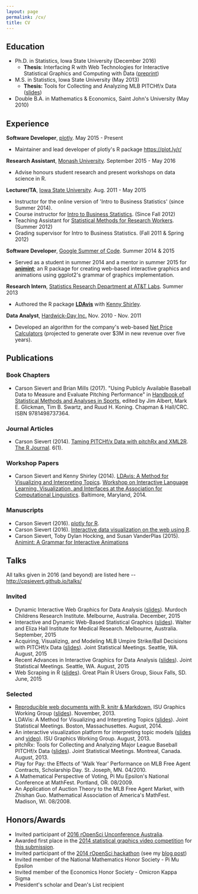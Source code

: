 ```yaml
---
layout: page
permalink: /cv/
title: CV
---
```


## Education
* Ph.D. in Statistics, Iowa State University (December 2016)
  * __Thesis__: Interfacing R with Web Technologies for Interactive Statistical Graphics and Computing with Data ([preprint](https://github.com/cpsievert/phd-thesis))
* M.S. in Statistics, Iowa State University (May 2013)
	* __Thesis:__ Tools for Collecting and Analyzing MLB PITCHf/x Data ([slides](http://cpsievert.github.io/slides/pitchRx/CC/))
* Double B.A. in Mathematics & Economics, Saint John's University (May 2010)

## Experience
  
__Software Developer__, [plotly](https://plot.ly/). May 2015 - Present

* Maintainer and lead developer of plotly's R package  <https://plot.ly/r/>

__Research Assistant__, [Monash University](http://www.monash.edu/). September 2015 - May 2016

* Advise honours student research and present workshops on data science in R.
    
__Lecturer/TA__, [Iowa State University](http://www.stat.iastate.edu/). Aug. 2011 - May 2015

* Instructor for the online version of 'Intro to Business Statistics' (since Summer 2014).
* Course instructor for [Intro to Business Statistics](http://www.registrar.iastate.edu/catalog/2009-11/courses/stat.html#200). (Since Fall 2012)
* Teaching Assistant for [Statistical Methods for Research Workers](http://www.registrar.iastate.edu/catalog/2009-11/courses/stat.html#400). (Summer 2012)
* Grading supervisor for Intro to Business Statistics. (Fall 2011 & Spring 2012)
    
__Software Developer__, [Google Summer of Code](http://www.google-melange.com/gsoc/homepage/google/gsoc2014). Summer 2014 & 2015

* Served as a student in summer 2014 and a mentor in summer 2015 for  [__animint__](https://github.com/tdhock/animint); an R package for creating web-based interactive graphics and animations using ggplot2's grammar of graphics implementation.
  
__Research Intern__, [Statistics Research Department at AT&T Labs](http://stats.research.att.com/). Summer 2013

* Authored the R package [__LDAvis__](https://github.com/cpsievert/LDAvis) with [Kenny Shirley](http://www2.research.att.com/~kshirley/).
	
__Data Analyst__, [Hardwick-Day Inc.](http://hardwickday.com/) Nov. 2010 - Nov. 2011

* Developed an algorithm for the company's web-based [Net Price Calculators](http://hardwickday.com/capabilities/net-price-calculator) (projected to generate over $3M in new revenue over five years).

## Publications

### Book Chapters

* Carson Sievert and Brian Mills (2017). "Using Publicly Available Baseball Data to Measure and Evaluate Pitching Performance" in [Handbook of Statistical Methods and Analyses in Sports](https://www.crcpress.com/Handbook-of-Statistical-Methods-and-Analyses-in-Sports/Albert-Glickman-Swartz-Koning/p/book/9781498737364), edited by Jim Albert, Mark E. Glickman, Tim B. Swartz, and Ruud H. Koning. Chapman & Hall/CRC. ISBN 9781498737364.

### Journal Articles

* Carson Sievert (2014). [Taming PITCHf/x Data with pitchRx and XML2R](http://journal.r-project.org/archive/2014-1/sievert.pdf). [The R Journal](http://journal.r-project.org/). 6(1).

### Workshop Papers

* Carson Sievert and Kenny Shirley (2014). [LDAvis: A Method for Visualizing and Interpreting Topics](http://nlp.stanford.edu/events/illvi2014/papers/sievert-illvi2014.pdf). [Workshop on Interactive Language Learning, Visualization, and Interfaces at the Association for Computational Linguistics](http://nlp.stanford.edu/events/illvi2014/index.html). Baltimore, Maryland, 2014.

### Manuscripts

* Carson Sievert (2016). [plotly for R](https://cpsievert.github.io/plotly_book/).
* Carson Sievert (2016). [Interactive data visualization on the web using R](https://github.com/cpsievert/phd-thesis/blob/master/plotly.Rmd).
* Carson Sievert, Toby Dylan Hocking, and Susan VanderPlas (2015). [Animint: A Grammar for Interactive Animations](https://github.com/tdhock/animint-paper/blob/master/HOCKING-animint.pdf)

## Talks

All talks given in 2016 (and beyond) are listed here -- <http://cpsievert.github.io/talks/>

### Invited

* Dynamic Interactive Web Graphics for Data Analysis ([slides](http://cpsievert.github.io/slides/web-graphics/murdoch)). Murdoch Childrens Research Institute. Melbourne, Australia. December, 2015
* Interactive and Dynamic Web-Based Statistical Graphics ([slides](http://cpsievert.github.io/slides/web-graphics/wehi/#1)). Walter and Eliza Hall Institute for Medical Research. Melbourne, Australia. September, 2015
* Acquiring, Visualizing, and Modeling MLB Umpire Strike/Ball Decisions with PITCHf/x Data ([slides](http://cpsievert.github.io/slides/pitchRx/jsm15/)). Joint Statistical Meetings. Seattle, WA. August, 2015
* Recent Advances in Interactive Graphics for Data Analysis ([slides](http://cpsievert.github.io/slides/web-graphics/jsm15/)). Joint Statistical Meetings. Seattle, WA. August, 2015
* Web Scraping in R ([slides](http://cpsievert.github.io/slides/web-scraping/20150612/#1)). Great Plain R Users Group, Sioux Falls, SD. June, 2015

### Selected

* [Reproducible web documents with R, knitr & Markdown](http://www.stat.iastate.edu/seminars/seminar.html?id=968), ISU Graphics Working Group ([slides](http://cpsievert.github.io/slides/markdown/)). November, 2013.
* LDAVis: A Method for Visualizing and Interpreting Topics ([slides](http://cpsievert.github.io/slides/LDAvis/)). Joint Statistical Meetings.  Boston, Massachusettes. August, 2014.
* An interactive visualization platform for interpreting topic models ([slides](http://cpsievert.github.io/slides/LDA/0926/) and [video](https://www.dropbox.com/s/datl8sshpp859sh/LDAviz.mov)). ISU Graphics Working Group. August, 2013.
* pitchRx: Tools for Collecting and Analyzing Major League Baseball PITCHf/x Data ([slides](http://cpsievert.github.io/slides/pitchRx/jsm/)). Joint Statistical Meetings.  Montreal, Canada. August, 2013.
* Play for Pay: the Effects of 'Walk Year' Performance on MLB Free Agent Contracts, Scholarship Day. St. Joseph, MN. 04/2010.
* A Mathematical Perspective of Voting, Pi Mu Epsilon's National Conference at MathFest. Portland, OR. 08/2009.
* An Application of Auction Theory to the MLB Free Agent Market, with Zhishan Guo. Mathematical Association of America's MathFest. Madison, WI. 08/2008.

## Honors/Awards

* Invited participant of [2016 rOpenSci Unconference Australia](http://auunconf.ropensci.org/).
* Awarded first place in the [2014 statistical graphics video competition](http://web.archive.org/web/20140215133100/http://streaming.stat.iastate.edu/~dicook/video-competition/) for [this submission](http://web.archive.org/web/20160509234133/http://stat-graphics.org/movies/ldavis.html). 
* Invited participant of the [2014 rOpenSci hackathon](http://ropensci.github.io/hackathon/) (see my [blog post](https://ropensci.org/blog/2014/04/16/topic-modeling-in-R/))
* Invited member of the National Mathematics Honor Society - Pi Mu Epsilon
* Invited member of the Economics Honor Society - Omicron Kappa Sigma
* President's scholar and Dean's List recipient
